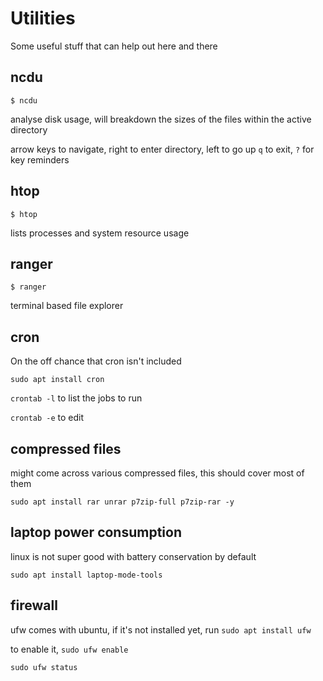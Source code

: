 # Utilities

Some useful stuff that can help out here and there

## ncdu

`$ ncdu`

analyse disk usage, will breakdown the sizes of the files within the active directory

arrow keys to navigate, right to enter directory, left to go up
`q` to exit, `?` for key reminders

## htop

`$ htop`

lists processes and system resource usage

## ranger

`$ ranger`

terminal based file explorer

## cron

On the off chance that cron isn't included

`sudo apt install cron`

`crontab -l` to list the jobs to run

`crontab -e` to edit

## compressed files

might come across various compressed files, this should cover most of them

`sudo apt install rar unrar p7zip-full p7zip-rar -y`

## laptop power consumption

linux is not super good with battery conservation by default

`sudo apt install laptop-mode-tools`

## firewall

ufw comes with ubuntu, if it's not installed yet, run 
`sudo apt install ufw`

to enable it,
`sudo ufw enable`

`sudo ufw status`
